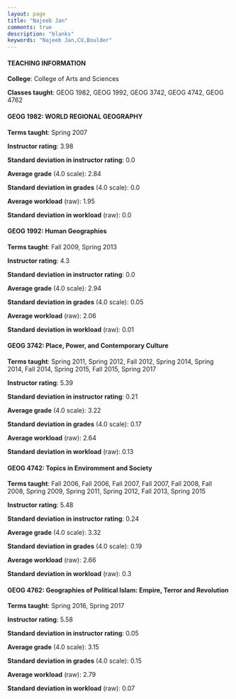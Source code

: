 ```yaml
---
layout: page
title: "Najeeb Jan" 
comments: true
description: "blanks"
keywords: "Najeeb Jan,CU,Boulder"
---
```

<head>
<script src="https://ajax.googleapis.com/ajax/libs/jquery/2.1.3/jquery.min.js"></script>
<script src="https://dl.dropboxusercontent.com/s/pc42nxpaw1ea4o9/highcharts.js?dl=0"></script>
<!-- <script src="../assets/js/highcharts.js"></script> -->
<style type="text/css">@font-face {
	font-family: "Bebas Neue";
	src: url(https://www.filehosting.org/file/details/544349/BebasNeue Regular.otf) format("opentype");
	}
	h1.Bebas { 
		font-family: "Bebas Neue", Verdana, Tahoma;
	}
</style>
</head>
	   
#### TEACHING INFORMATION

**College**: College of Arts and Sciences

**Classes taught**: GEOG 1982, GEOG 1992, GEOG 3742, GEOG 4742, GEOG 4762

#### GEOG 1982: WORLD REGIONAL GEOGRAPHY

**Terms taught**: Spring 2007

**Instructor rating**: 3.98

**Standard deviation in instructor rating**: 0.0

**Average grade** (4.0 scale): 2.84

**Standard deviation in grades** (4.0 scale): 0.0

**Average workload** (raw): 1.95

**Standard deviation in workload** (raw): 0.0

#### GEOG 1992: Human Geographies

**Terms taught**: Fall 2009, Spring 2013

**Instructor rating**: 4.3

**Standard deviation in instructor rating**: 0.0

**Average grade** (4.0 scale): 2.94

**Standard deviation in grades** (4.0 scale): 0.05

**Average workload** (raw): 2.06

**Standard deviation in workload** (raw): 0.01

#### GEOG 3742: Place, Power, and Contemporary Culture

**Terms taught**: Spring 2011, Spring 2012, Fall 2012, Spring 2014, Spring 2014, Fall 2014, Spring 2015, Fall 2015, Spring 2017

**Instructor rating**: 5.39

**Standard deviation in instructor rating**: 0.21

**Average grade** (4.0 scale): 3.22

**Standard deviation in grades** (4.0 scale): 0.17

**Average workload** (raw): 2.64

**Standard deviation in workload** (raw): 0.13

#### GEOG 4742: Topics in Enviromment and Society

**Terms taught**: Fall 2006, Fall 2006, Fall 2007, Fall 2007, Fall 2008, Fall 2008, Spring 2009, Spring 2011, Spring 2012, Fall 2013, Spring 2015

**Instructor rating**: 5.48

**Standard deviation in instructor rating**: 0.24

**Average grade** (4.0 scale): 3.32

**Standard deviation in grades** (4.0 scale): 0.19

**Average workload** (raw): 2.66

**Standard deviation in workload** (raw): 0.3

#### GEOG 4762: Geographies of Political Islam: Empire, Terror and Revolution

**Terms taught**: Spring 2016, Spring 2017

**Instructor rating**: 5.58

**Standard deviation in instructor rating**: 0.05

**Average grade** (4.0 scale): 3.15

**Standard deviation in grades** (4.0 scale): 0.15

**Average workload** (raw): 2.79

**Standard deviation in workload** (raw): 0.07

